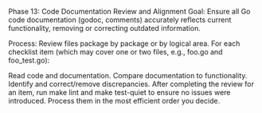 Phase 13: Code Documentation Review and Alignment
Goal: Ensure all Go code documentation (godoc, comments) accurately reflects current functionality, removing or correcting outdated information.

Process: Review files package by package or by logical area. For each checklist item (which may cover one or two files, e.g., foo.go and foo_test.go):

Read code and documentation.
Compare documentation to functionality.
Identify and correct/remove discrepancies.
After completing the review for an item, run make lint and make test-quiet to ensure no issues were introduced.
Process them in the most efficient order you decide.
